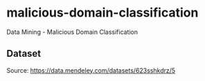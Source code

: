 # malicious-domain-classification
Data Mining - Malicious Domain Classification

## Dataset

Source: https://data.mendeley.com/datasets/623sshkdrz/5

